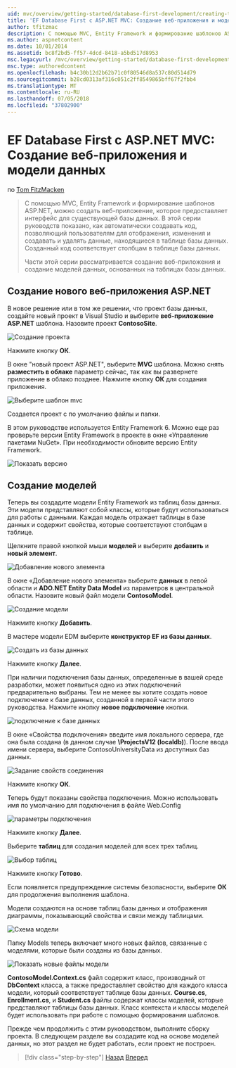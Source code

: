 ```yaml
---
uid: mvc/overview/getting-started/database-first-development/creating-the-web-application
title: 'EF Database First с ASP.NET MVC: Создание веб-приложения и модели данных | Документация Майкрософт'
author: tfitzmac
description: С помощью MVC, Entity Framework и формирование шаблонов ASP.NET, можно создать веб-приложение, которое предоставляет интерфейс для существующей базы данных. Этот учебник seri...
ms.author: aspnetcontent
ms.date: 10/01/2014
ms.assetid: bc8f2bd5-ff57-4dcd-8418-a5bd517d8953
msc.legacyurl: /mvc/overview/getting-started/database-first-development/creating-the-web-application
msc.type: authoredcontent
ms.openlocfilehash: b4c30b12d2b62b71c0f80546d8a537c80d514d79
ms.sourcegitcommit: b28cd0313af316c051c2ff8549865bff67f2fbb4
ms.translationtype: MT
ms.contentlocale: ru-RU
ms.lasthandoff: 07/05/2018
ms.locfileid: "37802900"
---
```

<a name="ef-database-first-with-aspnet-mvc-creating-the-web-application-and-data-models"></a>EF Database First с ASP.NET MVC: Создание веб-приложения и модели данных
====================
по [Tom FitzMacken](https://github.com/tfitzmac)

> С помощью MVC, Entity Framework и формирование шаблонов ASP.NET, можно создать веб-приложение, которое предоставляет интерфейс для существующей базы данных. В этой серии руководств показано, как автоматически создавать код, позволяющий пользователям для отображения, изменения и создавать и удалять данные, находящиеся в таблице базы данных. Созданный код соответствует столбцам в таблице базы данных.
> 
> Части этой серии рассматривается создание веб-приложения и создание моделей данных, основанных на таблицах базы данных.


## <a name="create-a-new-aspnet-web-application"></a>Создание нового веб-приложения ASP.NET

В новое решение или в том же решении, что проект базы данных, создайте новый проект в Visual Studio и выберите **веб-приложение ASP.NET** шаблона. Назовите проект **ContosoSite**.

![Создание проекта](creating-the-web-application/_static/image1.png)

Нажмите кнопку **ОК**.

В окне "новый проект ASP.NET", выберите **MVC** шаблона. Можно снять **разместить в облаке** параметр сейчас, так как вы развернете приложение в облако позднее. Нажмите кнопку **ОК** для создания приложения.

![Выберите шаблон mvc](creating-the-web-application/_static/image2.png)

Создается проект с по умолчанию файлы и папки.

В этом руководстве используется Entity Framework 6. Можно еще раз проверьте версии Entity Framework в проекте в окне «Управление пакетами NuGet». При необходимости обновите версию Entity Framework.

![Показать версию](creating-the-web-application/_static/image3.png)

## <a name="generate-the-models"></a>Создание моделей

Теперь вы создадите модели Entity Framework из таблиц базы данных. Эти модели представляют собой классы, которые будут использоваться для работы с данными. Каждая модель отражает таблицы в базе данных и содержит свойства, которые соответствуют столбцам в таблице.

Щелкните правой кнопкой мыши **моделей** и выберите **добавить** и **новый элемент**.

![Добавление нового элемента](creating-the-web-application/_static/image4.png)

В окне «Добавление нового элемента» выберите **данных** в левой области и **ADO.NET Entity Data Model** из параметров в центральной области. Назовите новый файл модели **ContosoModel**.

![Создание модели](creating-the-web-application/_static/image5.png)

Нажмите кнопку **Добавить**.

В мастере модели EDM выберите **конструктор EF из базы данных**.

![Создать из базы данных](creating-the-web-application/_static/image6.png)

Нажмите кнопку **Далее**.

При наличии подключения базы данных, определенные в вашей среде разработки, может появиться одно из этих подключений предварительно выбраны. Тем не менее вы хотите создать новое подключение к базе данных, созданной в первой части этого руководства. Нажмите кнопку **новое подключение** кнопки.

![подключение к базе данных](creating-the-web-application/_static/image7.png)

В окне «Свойства подключения» введите имя локального сервера, где она была создана (в данном случае **\ProjectsV12 (localdb)**). После ввода имени сервера, выберите ContosoUniversityData из доступных баз данных.

![Задание свойств соединения](creating-the-web-application/_static/image8.png)

Нажмите кнопку **ОК**.

Теперь будут показаны свойства подключения. Можно использовать имя по умолчанию для подключения в файле Web.Config

![параметры подключения](creating-the-web-application/_static/image9.png)

Нажмите кнопку **Далее**.

Выберите **таблиц** для создания моделей для всех трех таблиц.

![Выбор таблиц](creating-the-web-application/_static/image10.png)

Нажмите кнопку **Готово**.

Если появляется предупреждение системы безопасности, выберите **ОК** для продолжения выполнения шаблона.

Модели создаются на основе таблиц базы данных и отображения диаграммы, показывающий свойства и связи между таблицами.

![Схема модели](creating-the-web-application/_static/image11.png)

Папку Models теперь включает много новых файлов, связанные с моделями, которые были созданы из базы данных.

![Показать новые файлы модели](creating-the-web-application/_static/image12.png)

**ContosoModel.Context.cs** файл содержит класс, производный от **DbContext** класса, а также предоставляет свойство для каждого класса модели, который соответствует таблице базы данных. **Course.cs**, **Enrollment.cs**, и **Student.cs** файлы содержат классы моделей, которые представляют таблицы базы данных. Класс контекста и классы моделей будет использовать при работе с помощью формирования шаблонов.

Прежде чем продолжить с этим руководством, выполните сборку проекта. В следующем разделе вы создадите код на основе моделей данных, но этот раздел не будет работать, если проект не построен.

> [!div class="step-by-step"]
> [Назад](setting-up-database.md)
> [Вперед](generating-views.md)
